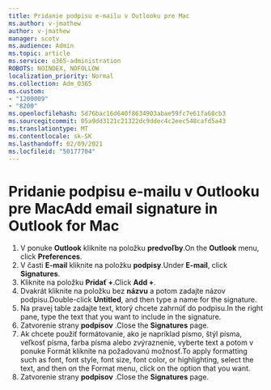 ```yaml
---
title: Pridanie podpisu e-mailu v Outlooku pre Mac
ms.author: v-jmathew
author: v-jmathew
manager: scotv
ms.audience: Admin
ms.topic: article
ms.service: o365-administration
ROBOTS: NOINDEX, NOFOLLOW
localization_priority: Normal
ms.collection: Adm_O365
ms.custom:
- "1200009"
- "8200"
ms.openlocfilehash: 5d76bac16d640f8634903abae59fc7e61fa60cb3
ms.sourcegitcommit: 05a9dd3121c21322dc9ddec4c2eec548cafd5a43
ms.translationtype: MT
ms.contentlocale: sk-SK
ms.lasthandoff: 02/09/2021
ms.locfileid: "50177704"
---
```

# <a name="add-email-signature-in-outlook-for-mac"></a><span data-ttu-id="5a590-102">Pridanie podpisu e-mailu v Outlooku pre Mac</span><span class="sxs-lookup"><span data-stu-id="5a590-102">Add email signature in Outlook for Mac</span></span>

1. <span data-ttu-id="5a590-103">V ponuke **Outlook** kliknite na položku **predvoľby**.</span><span class="sxs-lookup"><span data-stu-id="5a590-103">On the **Outlook** menu, click **Preferences**.</span></span>
2. <span data-ttu-id="5a590-104">V časti **E-mail** kliknite na položku **podpisy**.</span><span class="sxs-lookup"><span data-stu-id="5a590-104">Under **E-mail**, click **Signatures**.</span></span>
3. <span data-ttu-id="5a590-105">Kliknite na položku **Pridať +**.</span><span class="sxs-lookup"><span data-stu-id="5a590-105">Click **Add +**.</span></span>
4. <span data-ttu-id="5a590-106">Dvakrát kliknite na položku bez **názvu** a potom zadajte názov podpisu.</span><span class="sxs-lookup"><span data-stu-id="5a590-106">Double-click **Untitled**, and then type a name for the signature.</span></span>
5. <span data-ttu-id="5a590-107">Na pravej table zadajte text, ktorý chcete zahrnúť do podpisu.</span><span class="sxs-lookup"><span data-stu-id="5a590-107">In the right pane, type the text that you want to include in the signature.</span></span>
6. <span data-ttu-id="5a590-108">Zatvorenie strany **podpisov** .</span><span class="sxs-lookup"><span data-stu-id="5a590-108">Close the **Signatures** page.</span></span>
7. <span data-ttu-id="5a590-109">Ak chcete použiť formátovanie, ako je napríklad písmo, štýl písma, veľkosť písma, farba písma alebo zvýraznenie, vyberte text a potom v ponuke Formát kliknite na požadovanú možnosť.</span><span class="sxs-lookup"><span data-stu-id="5a590-109">To apply formatting such as font, font style, font size, font color, or highlighting, select the text, and then on the Format menu, click on the option that you want.</span></span>
8. <span data-ttu-id="5a590-110">Zatvorenie strany **podpisov** .</span><span class="sxs-lookup"><span data-stu-id="5a590-110">Close the **Signatures** page.</span></span>
